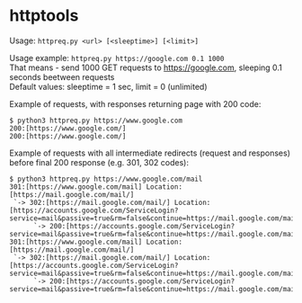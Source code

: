 # httptools

Usage: ```httpreq.py <url> [<sleeptime>] [<limit>]```

Usage example: ```httpreq.py https://google.com 0.1 1000```  
That means - send 1000 GET requests to https://google.com, sleeping 0.1 seconds beetween requests  
Default values: sleeptime = 1 sec, limit = 0 (unlimited)

Example of requests, with responses returning page with 200 code:
```
$ python3 httpreq.py https://www.google.com
200:[https://www.google.com/]
200:[https://www.google.com/]
```
Example of requests with all intermediate redirects (request and responses) before final 200 response (e.g. 301, 302 codes):
```
$ python3 httpreq.py https://www.google.com/mail
301:[https://www.google.com/mail] Location:[https://mail.google.com/mail/]
 `-> 302:[https://mail.google.com/mail/] Location:[https://accounts.google.com/ServiceLogin?service=mail&passive=true&rm=false&continue=https://mail.google.com/mail/&ss=1&scc=1&ltmpl=default&ltmplcache=2&emr=1&osid=1#]
      `-> 200:[https://accounts.google.com/ServiceLogin?service=mail&passive=true&rm=false&continue=https://mail.google.com/mail/&ss=1&scc=1&ltmpl=default&ltmplcache=2&emr=1&osid=1]
301:[https://www.google.com/mail] Location:[https://mail.google.com/mail/]
 `-> 302:[https://mail.google.com/mail/] Location:[https://accounts.google.com/ServiceLogin?service=mail&passive=true&rm=false&continue=https://mail.google.com/mail/&ss=1&scc=1&ltmpl=default&ltmplcache=2&emr=1&osid=1#]
      `-> 200:[https://accounts.google.com/ServiceLogin?service=mail&passive=true&rm=false&continue=https://mail.google.com/mail/&ss=1&scc=1&ltmpl=default&ltmplcache=2&emr=1&osid=1]
```
